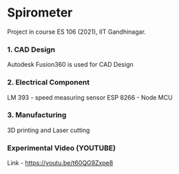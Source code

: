 # Spirometer
Project in course ES 106 (2021), IIT Gandhinagar.

### 1. CAD Design
Autodesk Fusion360 is used for CAD Design

### 2. Electrical Component
LM 393 - speed measuring sensor
ESP 8266 - Node MCU

### 3. Manufacturing 
3D printing and Laser cutting

### Experimental Video (YOUTUBE)
Link - https://youtu.be/t60QG9Zxpe8
